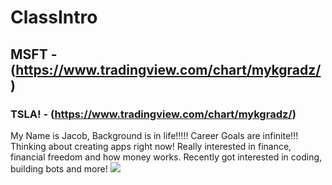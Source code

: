 # ClassIntro
## MSFT - (https://www.tradingview.com/chart/mykgradz/)
### TSLA! - (https://www.tradingview.com/chart/mykgradz/)
My Name is Jacob, Background is in life!!!!!
 Career Goals are infinite!!! Thinking about creating apps right now!
 Really interested in finance, financial freedom and how money works. Recently got interested in coding, building bots and more!
 ![](http://www.esa.int/var/esa/storage/images/esa_multimedia/images/2019/06/europe_s_rockets/19421217-6-eng-GB/Europe_s_rockets_pillars.jpg)
 